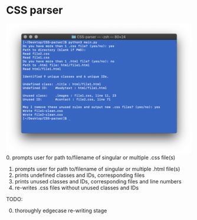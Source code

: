 # CSS parser

![Terminal screenshot demonstrating user experience with parsing software](https://github.com/jckdm/CSS-parser/blob/master/demo.png?raw=true)
0. prompts user for path to/filename of singular or multiple .css file(s)
1. prompts user for path to/filename of singular or multiple .html file(s)
2. prints undefined classes and IDs, corresponding files
3. prints unused classes and IDs, corresponding files and line numbers
4. re-writes .css files without unused classes and IDs

TODO:

0. thoroughly edgecase re-writing stage
